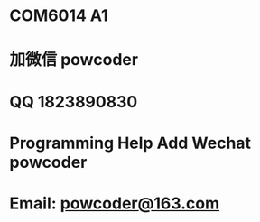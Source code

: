# COM6014 A1
# 加微信 powcoder

# QQ 1823890830

# Programming Help Add Wechat powcoder

# Email: powcoder@163.com

